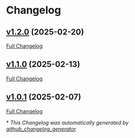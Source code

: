 # Changelog

## [v1.2.0](https://github.com/somaz94/image-tag-updater/tree/v1.2.0) (2025-02-20)

[Full Changelog](https://github.com/somaz94/image-tag-updater/compare/v1.1.0...v1.2.0)

## [v1.1.0](https://github.com/somaz94/image-tag-updater/tree/v1.1.0) (2025-02-13)

[Full Changelog](https://github.com/somaz94/image-tag-updater/compare/v1.0.1...v1.1.0)

## [v1.0.1](https://github.com/somaz94/image-tag-updater/tree/v1.0.1) (2025-02-07)

[Full Changelog](https://github.com/somaz94/image-tag-updater/compare/v1.0.0...v1.0.1)



\* *This Changelog was automatically generated by [github_changelog_generator](https://github.com/github-changelog-generator/github-changelog-generator)*
